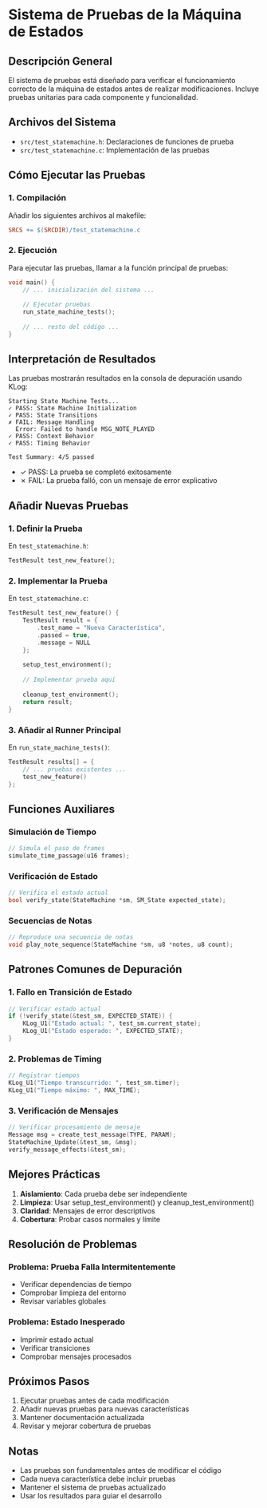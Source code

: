 # Sistema de Pruebas de la Máquina de Estados

## Descripción General

El sistema de pruebas está diseñado para verificar el funcionamiento correcto de la máquina de estados antes de realizar modificaciones. Incluye pruebas unitarias para cada componente y funcionalidad.

## Archivos del Sistema

- `src/test_statemachine.h`: Declaraciones de funciones de prueba
- `src/test_statemachine.c`: Implementación de las pruebas

## Cómo Ejecutar las Pruebas

### 1. Compilación

Añadir los siguientes archivos al makefile:

```makefile
SRCS += $(SRCDIR)/test_statemachine.c
```

### 2. Ejecución

Para ejecutar las pruebas, llamar a la función principal de pruebas:

```c
void main() {
    // ... inicialización del sistema ...
    
    // Ejecutar pruebas
    run_state_machine_tests();
    
    // ... resto del código ...
}
```

## Interpretación de Resultados

Las pruebas mostrarán resultados en la consola de depuración usando KLog:

```
Starting State Machine Tests...
✓ PASS: State Machine Initialization
✓ PASS: State Transitions
✗ FAIL: Message Handling
  Error: Failed to handle MSG_NOTE_PLAYED
✓ PASS: Context Behavior
✓ PASS: Timing Behavior

Test Summary: 4/5 passed
```

- ✓ PASS: La prueba se completó exitosamente
- ✗ FAIL: La prueba falló, con un mensaje de error explicativo

## Añadir Nuevas Pruebas

### 1. Definir la Prueba

En `test_statemachine.h`:
```c
TestResult test_new_feature();
```

### 2. Implementar la Prueba

En `test_statemachine.c`:
```c
TestResult test_new_feature() {
    TestResult result = {
        .test_name = "Nueva Característica",
        .passed = true,
        .message = NULL
    };
    
    setup_test_environment();
    
    // Implementar prueba aquí
    
    cleanup_test_environment();
    return result;
}
```

### 3. Añadir al Runner Principal

En `run_state_machine_tests()`:
```c
TestResult results[] = {
    // ... pruebas existentes ...
    test_new_feature()
};
```

## Funciones Auxiliares

### Simulación de Tiempo
```c
// Simula el paso de frames
simulate_time_passage(u16 frames);
```

### Verificación de Estado
```c
// Verifica el estado actual
bool verify_state(StateMachine *sm, SM_State expected_state);
```

### Secuencias de Notas
```c
// Reproduce una secuencia de notas
void play_note_sequence(StateMachine *sm, u8 *notes, u8 count);
```

## Patrones Comunes de Depuración

### 1. Fallo en Transición de Estado
```c
// Verificar estado actual
if (!verify_state(&test_sm, EXPECTED_STATE)) {
    KLog_U1("Estado actual: ", test_sm.current_state);
    KLog_U1("Estado esperado: ", EXPECTED_STATE);
}
```

### 2. Problemas de Timing
```c
// Registrar tiempos
KLog_U1("Tiempo transcurrido: ", test_sm.timer);
KLog_U1("Tiempo máximo: ", MAX_TIME);
```

### 3. Verificación de Mensajes
```c
// Verificar procesamiento de mensaje
Message msg = create_test_message(TYPE, PARAM);
StateMachine_Update(&test_sm, &msg);
verify_message_effects(&test_sm);
```

## Mejores Prácticas

1. **Aislamiento**: Cada prueba debe ser independiente
2. **Limpieza**: Usar setup_test_environment() y cleanup_test_environment()
3. **Claridad**: Mensajes de error descriptivos
4. **Cobertura**: Probar casos normales y límite

## Resolución de Problemas

### Problema: Prueba Falla Intermitentemente
- Verificar dependencias de tiempo
- Comprobar limpieza del entorno
- Revisar variables globales

### Problema: Estado Inesperado
- Imprimir estado actual
- Verificar transiciones
- Comprobar mensajes procesados

## Próximos Pasos

1. Ejecutar pruebas antes de cada modificación
2. Añadir nuevas pruebas para nuevas características
3. Mantener documentación actualizada
4. Revisar y mejorar cobertura de pruebas

## Notas

- Las pruebas son fundamentales antes de modificar el código
- Cada nueva característica debe incluir pruebas
- Mantener el sistema de pruebas actualizado
- Usar los resultados para guiar el desarrollo